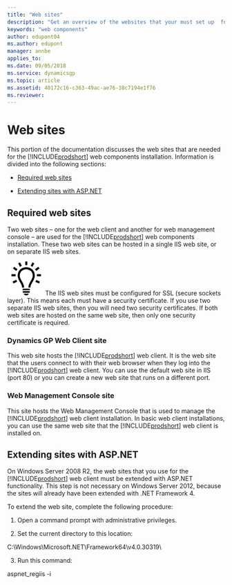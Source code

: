```yaml
---
title: "Web sites"
description: "Get an overview of the websites that your must set up  for the Dynamics GP web components."
keywords: "web components"
author: edupont04
ms.author: edupont
manager: annbe
applies_to: 
ms.date: 09/05/2018
ms.service: dynamicsgp
ms.topic: article
ms.assetid: 40172c16-c363-49ac-ae76-38c7194e1f76
ms.reviewer: 
---
```

<span id="_Toc498953299" class="anchor"></span>

# Web sites

This portion of the documentation discusses the web sites that are needed for the [!INCLUDE[prodshort](../includes/prodshort.md)] web components installation. Information is divided into the following sections:

-   [Required web sites](#required-web-sites)  

-   [Extending sites with ASP.NET](#extending-sites-with-asp.net)  

## Required web sites

Two web sites – one for the web client and another for web management console – are used for the [!INCLUDE[prodshort](../includes/prodshort.md)] web components installation. These two web sites can be hosted in a single IIS web site, or on separate IIS web sites.

![displays a lightbulb to indication tips and tricks.](media/lightbulb.png "Lightbulb symbol")The IIS web sites must be configured for SSL (secure sockets layer). This means each must have a security certificate. If you use two separate IIS web sites, then you will need two security certificates. If both web sites are hosted on the same web site, then only one security certificate is required.  

### Dynamics GP Web Client site

This web site hosts the [!INCLUDE[prodshort](../includes/prodshort.md)] web client. It is the web site that the users connect to with their web browser when they log into the [!INCLUDE[prodshort](../includes/prodshort.md)] web client. You can use the default web site in IIS (port 80) or you can create a new web site that runs on a different port.

### Web Management Console site

This site hosts the Web Management Console that is used to manage the [!INCLUDE[prodshort](../includes/prodshort.md)] web client installation. In basic web client installations, you can use the same web site that the [!INCLUDE[prodshort](../includes/prodshort.md)] web client is installed on.

## Extending sites with ASP.NET

On Windows Server 2008 R2, the web sites that you use for the [!INCLUDE[prodshort](../includes/prodshort.md)] web client must be extended with ASP.NET functionality. This step is not necessary on Windows Server 2012, because the sites will already have been extended with .NET Framework 4.

To extend the web site, complete the following procedure:

1. Open a command prompt with administrative privileges.

2. Set the current directory to this location:

C:\\Windows\\Microsoft.NET\\Framework64\\v4.0.30319\\

3. Run this command:

aspnet\_regiis -i
